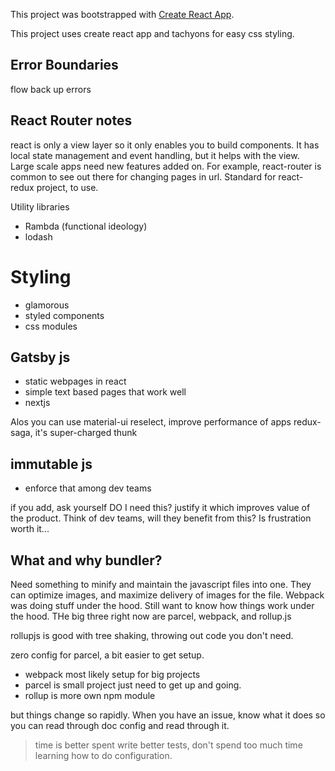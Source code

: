 This project was bootstrapped with [Create React App](https://github.com/facebookincubator/create-react-app).

This project uses create react app and tachyons for easy css styling.

## Error Boundaries

flow back up errors

## React Router notes

react is only a view layer so it only enables you to build components. It has local state management and event handling, but it helps with the view. Large scale apps need new features added on. For example, react-router is common to see out there for changing pages in url. Standard for react-redux project, to use.

Utility libraries
  - Rambda (functional ideology)
  - lodash

# Styling
  - glamorous
  - styled components
  - css modules

## Gatsby js
  - static webpages in react
  - simple text based pages that work well
  - nextjs

Alos you can use material-ui
reselect, improve performance of apps
redux-saga, it's super-charged thunk

## immutable js
- enforce that among dev teams

if you add, ask yourself DO I need this? justify it which improves value of the product. Think of dev teams, will they benefit from this? Is frustration worth it...

## What and why bundler?
Need something to minify and maintain the javascript files into one. They can optimize images, and maximize delivery of images for the file. Webpack was doing stuff under the hood. Still want to know how things work under the hood.
THe big three right now are parcel, webpack, and rollup.js

rollupjs is good with tree shaking, throwing out code you don't need.

zero config for parcel, a bit easier to get setup.

- webpack most likely setup for big projects
- parcel is small project just need to get up and going.
- rollup is more own npm module

but things change so rapidly. When you have an issue, know what it does so you can read through doc config and read through it.

> time is better spent write better tests, don't spend too much time learning how to do configuration.








